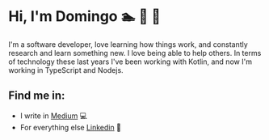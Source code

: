 # Hi, I'm Domingo :swimmer: :bicyclist: :runner:

I'm a software developer, love learning how things work, and constantly research and learn something new. I love being able to help others. In terms of technology these last years I've been working with Kotlin, and now I'm working in TypeScript and Nodejs.

## Find me in: 
- I write in [Medium](https://medium.com/@domingo.em) :computer:
- For everything else [Linkedin](https://www.linkedin.com/in/domingoespinosa/) :briefcase:

<!---
- 👋 Hi, I’m @domingo-espinosa
- 👀 I’m interested in ...
- 🌱 I’m currently learning ...
- 💞️ I’m looking to collaborate on ...
- 📫 How to reach me ...


domingo-espinosa/domingo-espinosa is a ✨ special ✨ repository because its `README.md` (this file) appears on your GitHub profile.
You can click the Preview link to take a look at your changes.
--->
